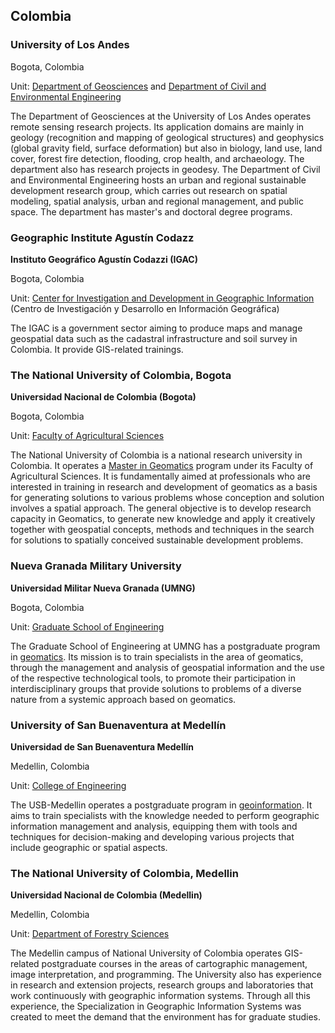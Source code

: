 ## Colombia
### University of Los Andes

Bogota, Colombia

Unit: [Department of Geosciences](https://geociencias.uniandes.edu.co/) and [Department of Civil and Environmental Engineering](https://civilyambiental.uniandes.edu.co/)

The Department of Geosciences at the University of Los Andes operates remote sensing research projects. Its application domains are mainly in geology (recognition and mapping of geological structures) and geophysics (global gravity field, surface deformation) but also in biology, land use, land cover, forest fire detection, flooding, crop health, and archaeology. The department also has research projects in geodesy. The Department of Civil and Environmental Engineering hosts an urban and regional sustainable development research group, which carries out research on spatial modeling, spatial analysis, urban and regional management, and public space. The department has master's and doctoral degree programs.

### Geographic Institute Agustín Codazz
**Instituto Geográfico Agustín Codazzi (IGAC)**

Bogota, Colombia

Unit: [Center for Investigation and Development in Geographic Information](https://ciaf.igac.gov.co/es) (Centro de Investigación y Desarrollo en Información Geográfica)

The IGAC is a government sector aiming to produce maps and manage geospatial data such as the cadastral infrastructure and soil survey in Colombia. It provide GIS-related trainings.

### The National University of Colombia, Bogota
**Universidad Nacional de Colombia (Bogota)**

Bogota, Colombia

Unit: [Faculty of Agricultural Sciences](http://www.cienciasagrarias.bogota.unal.edu.co/)

The National University of Colombia is a national research university in Colombia. It operates a [Master in Geomatics](http://www.cienciasagrarias.bogota.unal.edu.co/maestr%C3%ADa-en-geom%C3%A1tica) program under its Faculty of Agricultural Sciences. It is fundamentally aimed at professionals who are interested in training in research and development of geomatics as a basis for generating solutions to various problems whose conception and solution involves a spatial approach. The general objective is to develop research capacity in Geomatics, to generate new knowledge and apply it creatively together with geospatial concepts, methods and techniques in the search for solutions to spatially conceived sustainable development problems.

### Nueva Granada Military University
**Universidad Militar Nueva Granada (UMNG)**

Bogota, Colombia

Unit: [Graduate School of Engineering](https://www.umng.edu.co/facultad-de-ingenieria)

The Graduate School of Engineering at UMNG has a postgraduate program in [geomatics](https://www.umng.edu.co/documents/20127/432682/Esp+en+Geoma%CC%81tica+2022.pdf/a97d1e51-6dda-40ef-7b30-7c264fad4450?t=1651497961162). Its mission is to train specialists in the area of ​​geomatics, through the management and analysis of geospatial information and the use of the respective technological tools, to promote their participation in interdisciplinary groups that provide solutions to problems of a diverse nature from a systemic approach based on geomatics.

### University of San Buenaventura at Medellín
**Universidad de San Buenaventura Medellín**

Medellin, Colombia

Unit: [College of Engineering](https://www.usbmed.edu.co/Facultades/Ingenierias)

The USB-Medellin operates a postgraduate program in [geoinformation](https://www.usbmed.edu.co/Programas/Posgrados/Ingenierias/Especializacion-en-Sistemas-de-Informacion-Geografica). It aims to train specialists with the knowledge needed to perform geographic information management and analysis, equipping them with tools and techniques for decision-making and developing various projects that include geographic or spatial aspects.

### The National University of Colombia, Medellin
**Universidad Nacional de Colombia (Medellin)**

Medellin, Colombia

Unit: [Department of Forestry Sciences](https://cienciasagrarias.medellin.unal.edu.co/136-departamento-forestal/especializacion-en-sistemas-de-informacion-geografica/1973-especializacion-en-sistemas-de-informacion-geografica.html)

The Medellin campus of National University of Colombia operates GIS-related postgraduate courses in the areas of cartographic management, image interpretation, and programming. The University also has experience in research and extension projects, research groups and laboratories that work continuously with geographic information systems. Through all this experience, the Specialization in Geographic Information Systems was created to meet the demand that the environment has for graduate studies.
